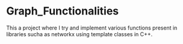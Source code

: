 # Graph_Functionalities

This a project where I try and implement various functions present in libraries sucha as networkx using template classes in C++.
